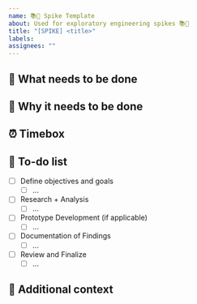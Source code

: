 ```yaml
---
name: 📚📓 Spike Template
about: Used for exploratory engineering spikes 📚📓
title: "[SPIKE] <title>"
labels:
assignees: ""
---
```


## 🚧 What needs to be done

<!--
Provide a summary of the task that needs to be completed and its context
-->

## 🤔 Why it needs to be done

<!--
Describe the importance or impact of completing this task
-->

## ⏰ Timebox

<!--
How much time should be dedicated to this spike?
-->

## 📝 To-do list

<!--
List out actions to be taken for this spike to help others follow your progress

Example:
- [X] Define objectives and goals
  - [X] Document the goals and questions this spike aims to address
  - [X] Confirm goals with the team/product lead if needed
- [X] Research + Analysis
  - [X] Gather resources (documentation, tools, relevant code samples)
  - [X] Review existing solutions and identify potential tools
  - [X] Document pros and cons of each tool for comparison
- [X] Prototype Development (if applicable)
  - [X] Create a basic prototype to test chosen tool(s) on sample or test data
  - [X] Document any issues or limitations found during prototyping
- [ ] Documentation of Findings
- [ ] Review and Finalize
-->

- [ ] Define objectives and goals
  - [ ] ...
- [ ] Research + Analysis
  - [ ] ...
- [ ] Prototype Development (if applicable)
  - [ ] ...
- [ ] Documentation of Findings
  - [ ] ...
- [ ] Review and Finalize
  - [ ] ...

## 📜 Additional context

<!--
Optional, delete if not needed

Include any additional context or information here that doesn't fit into other parts of the template
-->
